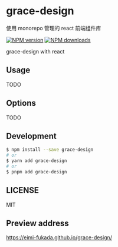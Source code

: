 # grace-design

使用 monorepo 管理的 react 前端组件库

[![NPM version](https://img.shields.io/npm/v/grace-design.svg?style=flat)](https://npmjs.org/package/grace-design)
[![NPM downloads](http://img.shields.io/npm/dm/grace-design.svg?style=flat)](https://npmjs.org/package/grace-design)

grace-design with react

## Usage

TODO

## Options

TODO

## Development

```bash
$ npm install --save grace-design
# or
$ yarn add grace-design
# or
$ pnpm add grace-design
```

## LICENSE

MIT

## Preview address

https://eimi-fukada.github.io/grace-design/
